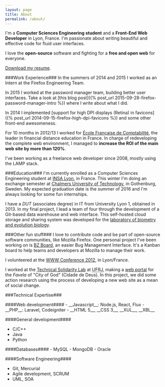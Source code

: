 ```yaml
---
layout: page
title: About
permalink: /about/
---
```


I'm a __Computer Sciences Engineering student__ and a __Front-End Web Developer__ in Lyon, France.
I'm passionate about writing beautiful and effective code for fluid user interfaces.

I love the __open-source__ software and fighting for a __free and open web__ for everyone.

[Download my resume](/resume.pdf).

###Work Experience###
In the summers of 2014 and 2015 I worked as an Intern at the Firefox Engineering Team.

In 2015 I worked at the password manager team, building better user interfaces. Take a look at [this blog post]({% post_url 2015-09-28-firefox-password-manager-intro %}) where I write about what I did.

In 2014 I implemented [support for high DPI displays (Retina) in favicons]({% post_url 2014-09-15-firefox-high-dpi-favicons %}) and some other front-end awesomeness.

For 10 months in 2012/13 I worked for [École Française de Comptabilité](http://efcformation.com/), the leader in financial distance education in France. In charge of redeveloping the complete web environment, I managed to __increase the ROI of the main web site by more than 120%__.

I've been working as a freelance web developer since 2008, mostly using the LAMP stack.

###Education###
I'm currently enrolled as a Computer Sciences Engineering student at [INSA Lyon](http://insa-lyon.fr/en), in France. This winter I'm doing an exchange semester at [Chalmers University of Technology](http://www.chalmers.se/en/Pages/default.aspx), in Gothenburg, Sweden.
My expected graduation date is the summer of 2016 and I'm always looking for some fun internships.

I have a _DUT_ (associates degree) in IT from University Lyon 1, obtained in 2013. In my final project, I lead a team of four through the development of a Git-based data warehouse and web interface. This self-hosted cloud storage and sharing system was developed for the [laboratory of biometry and evolution biology](http://lbbe.univ-lyon1.fr/?lang=en).

###Other fun stuff###
I love to contribute code and be part of open-source software communities, like Mozilla Firefox. One personal project I've been working on is [BZ Board](https://github.com/BZBoard/bzboard), an easier Bug Management Interface. It's a Kanban board to help teams and developers at Mozilla to manage their work.

I volunteered at the [WWW Conference 2012](http://www2012.org/), in Lyon/France.

I worked at the [Technical Solidarity Lab](http://www.soltec.ufrj.br/) at <abbr title="Rio de Janeiro Federal University">UFRJ</abbr>, making a [web portal](http://cidadededeus.org.br/) for the _Favela_ of "City of God" (Cidade de Deus). In this project, we did some action research using the process of developing a new web site as a mean of social change.

###Technical Expertise###
<div class="col">
####Web development####
- __Javascript__: Node.js, React, Flux
- __PHP__: Laravel, Codeigniter
- __HTML 5__, __CSS 3__, __XUL__, __XBL__

####General development####
- C/C++
- Java
- Python
</div>
<div class="col">
####Databases####
- MySQL
- MongoDB
- Oracle

####Software Engineering####
- Git, Mercurial
- Agile development, SCRUM
- UML, SOA
</div>
<div class="clearfix"></div>
